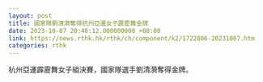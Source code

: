 ```yaml
---
layout: post
title: 國家隊劉清漪奪得杭州亞運女子霹靂舞金牌
date: 2023-10-07 20:48:12.000000000 +08:00
link: https://news.rthk.hk/rthk/ch/component/k2/1722006-20231007.htm
categories: rthk
---
```


杭州亞運霹靂舞女子組決賽，國家隊選手劉清漪奪得金牌。

